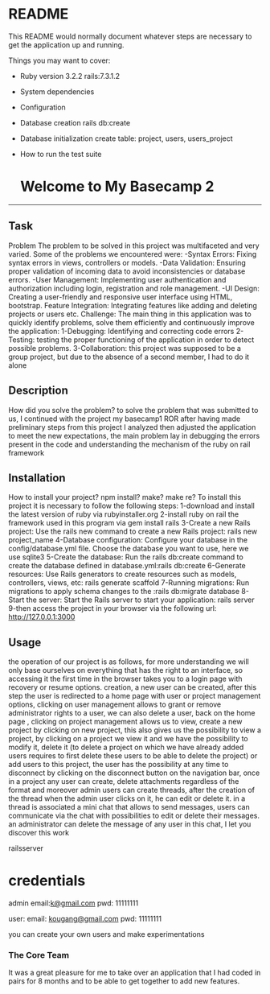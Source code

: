 # README

This README would normally document whatever steps are necessary to get the
application up and running.

Things you may want to cover:

- Ruby version
  3.2.2
  rails:7.3.1.2
- System dependencies

- Configuration

- Database creation
  rails db:create

- Database initialization
  create table:
  project,
  users,
  users_project

- How to run the test suite

  # Welcome to My Basecamp 2

---

## Task

Problem
The problem to be solved in this project was multifaceted and very varied. Some of the problems we encountered were:
-Syntax Errors: Fixing syntax errors in views, controllers or models.
-Data Validation: Ensuring proper validation of incoming data to avoid inconsistencies or database errors.
-User Management: Implementing user authentication and authorization including login, registration and role management.
-UI Design: Creating a user-friendly and responsive user interface using HTML, bootstrap.
Feature Integration: Integrating features like adding and deleting projects or users etc.
Challenge:
The main thing in this application was to quickly identify problems, solve them efficiently and continuously improve the application:
1-Debugging: Identifying and correcting code errors
2-Testing: testing the proper functioning of the application in order to detect possible problems.
3-Collaboration: this project was supposed to be a group project, but due to the absence of a second member, I had to do it alone

## Description

How did you solve the problem?
to solve the problem that was submitted to us, I continued with the project my basecamp1 ROR after having made
preliminary steps from this project I analyzed then adjusted the application to meet the new expectations, the main problem lay in debugging the
errors present in the code and understanding the mechanism of the ruby ​​​​on rail framework

## Installation

How to install your project? npm install? make? make re?
To install this project it is necessary to follow the following steps:
1-download and install the latest version of ruby via rubyinstaller.org
2-install ruby on rail the framework used in this program via gem install rails
3-Create a new Rails project: Use the rails new command to create a new Rails project: rails new project_name
4-Database configuration: Configure your database in the config/database.yml file. Choose the database you want to use, here we use sqlite3
5-Create the database: Run the rails db:create command to create the database defined in database.yml:rails db:create
6-Generate resources: Use Rails generators to create resources such as models, controllers, views, etc: rails generate scaffold
7-Running migrations: Run migrations to apply schema changes to the :rails db:migrate database
8-Start the server: Start the Rails server to start your application: rails server
9-then access the project in your browser via the following url: http://127.0.0.1:3000

## Usage

the operation of our project is as follows, for more understanding we will only base ourselves on
everything that has the right to an interface, so accessing it the first time in the browser takes you to
a login page with recovery or resume options. creation, a new user can be created, after this step
the user is redirected to a home page with user or project management options, clicking on user management
allows to grant or remove administrator rights to a user, we can also delete a user, back on the home page
, clicking on project management allows us to view, create a new project by clicking on
new project, this also gives us the possibility to view a project, by clicking on a project we view it and
we have the possibility to modify it, delete it (to delete a project on which we have already added users requires to first delete these users to be able to delete the project) or add users to this project, the user has the possibility
at any time to disconnect by clicking on the disconnect button on the navigation bar,
once in a project any user can create, delete attachments regardless of the format and moreover admin users can create threads, after the creation of the thread when the admin user clicks on it, he can edit or delete it.
in a thread is associated a mini chat that allows to send messages, users can communicate via the chat with possibilities to edit or delete their messages. an administrator can delete the message of any user in this chat, I let you discover this work

railsserver

# credentials

admin
email:k@gmail.com
pwd: 11111111

user:
email: kougang@gmail.com
pwd: 11111111

you can create your own users and make experimentations

### The Core Team

It was a great pleasure for me to take over an application that I had coded in pairs for 8 months and to be able to get together to add new features.
